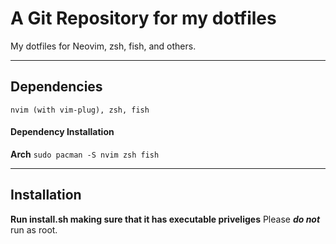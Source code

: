 # A Git Repository for my dotfiles

My dotfiles for Neovim, zsh, fish, and others.

<hr>

## Dependencies
`nvim (with vim-plug), zsh, fish`

#### Dependency Installation
**Arch**
`sudo pacman -S nvim zsh fish`

<hr>

## Installation

**Run install.sh making sure that it has executable priveliges**
Please ***do not*** run as root.
